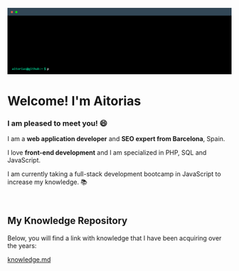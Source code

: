 ![Aitorias GitHub profile](/aitorias-terminal.gif)

# Welcome! I'm Aitorias
### I am pleased to meet you! :smile:

I am a **web application developer** and **SEO expert from Barcelona**, Spain.

I love **front-end development** and I am specialized in PHP, SQL and JavaScript.

I am currently taking a full-stack development bootcamp in JavaScript to increase my knowledge. :books:

&nbsp;

## My Knowledge Repository

Below, you will find a link with knowledge that I have been acquiring over the years:

[knowledge.md](https://github.com/aitorias/aitorias/blob/main/knowledge.md)
